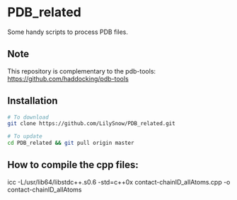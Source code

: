 PDB_related
====================
Some handy scripts to process PDB files.


Note
------------
This repository is complementary to the pdb-tools: https://github.com/haddocking/pdb-tools

Installation
------------

``` bash
# To download
git clone https://github.com/LilySnow/PDB_related.git

# To update
cd PDB_related && git pull origin master
```

## How to compile the cpp files:
icc -L/usr/lib64/libstdc++.s0.6 -std=c++0x contact-chainID_allAtoms.cpp -o contact-chainID_allAtoms
